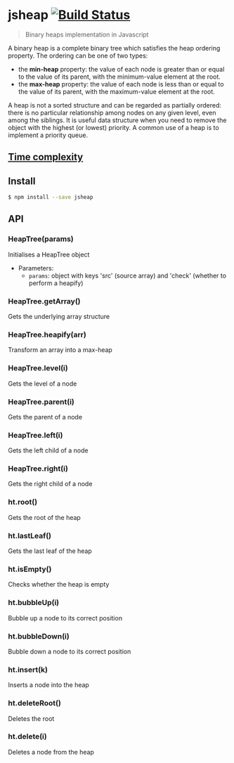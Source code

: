 # jsheap [![Build Status](https://travis-ci.org/oss6/jsheap.svg)](https://travis-ci.org/oss6/jsheap)
> Binary heaps implementation in Javascript

A binary heap is a complete binary tree which satisfies the heap ordering property. The ordering can be one of two types:
- the **min-heap** property: the value of each node is greater than or equal to the value of its parent, with the minimum-value element at the root.
- the **max-heap** property: the value of each node is less than or equal to the value of its parent, with the maximum-value element at the root.

A heap is not a sorted structure and can be regarded as partially ordered: there is no particular relationship among nodes on any given level, even among the siblings.
It is useful data structure when you need to remove the object with the highest (or lowest) priority. A common use of a heap is to implement a priority queue.

## [Time complexity](http://en.wikipedia.org/wiki/Binary_heap)

## Install
```sh
$ npm install --save jsheap
```

## API

### HeapTree(params)
Initialises a HeapTree object

- Parameters:
    + `params`: object with keys 'src' (source array) and 'check' (whether to perform a heapify)

### HeapTree.getArray()
Gets the underlying array structure

### HeapTree.heapify(arr)
Transform an array into a max-heap

### HeapTree.level(i)
Gets the level of a node

### HeapTree.parent(i)
Gets the parent of a node

### HeapTree.left(i)
Gets the left child of a node

### HeapTree.right(i)
Gets the right child of a node

### ht.root()
Gets the root of the heap

### ht.lastLeaf()
Gets the last leaf of the heap

### ht.isEmpty()
Checks whether the heap is empty

### ht.bubbleUp(i)
Bubble up a node to its correct position

### ht.bubbleDown(i)
Bubble down a node to its correct position

### ht.insert(k)
Inserts a node into the heap

### ht.deleteRoot()
Deletes the root

### ht.delete(i)
Deletes a node from the heap